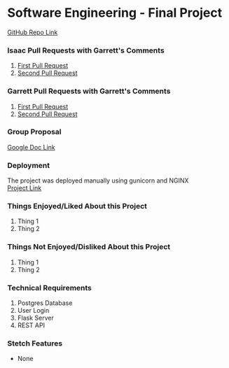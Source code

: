 # Software Engineering - Final Project
[GitHub Repo Link](https://github.com/isaacdll23/group-project-cs3398.git "Final Project")

### Isaac Pull Requests with Garrett's Comments
1. [First Pull Request](https://github.com/isaacdll23/group-project-cs3398/pull/1)
2. [Second Pull Request](https://github.com/isaacdll23/group-project-cs3398/pull/2)

### Garrett Pull Requests with Garrett's Comments
1. [First Pull Request](https://github.com/isaacdll23/group-project-cs3398/pull/3)
2. [Second Pull Request](https://github.com/isaacdll23/group-project-cs3398/pull/4)

### Group Proposal
[Google Doc Link](https://docs.google.com/document/d/1hneNPvOka68Lljj-VBHHjO1BybjnyTM28D7Pj0F9Fs4/edit?usp=sharing)

### Deployment
The project was deployed manually using gunicorn and NGINX\
[Project Link](https://project.isaacdelalama.dev/)

### Things Enjoyed/Liked About this Project
1. Thing 1
2. Thing 2

### Things Not Enjoyed/Disliked About this Project
1. Thing 1
2. Thing 2

### Technical Requirements
1. Postgres Database
2. User Login
3. Flask Server
4. REST API

### Stetch Features
* None
